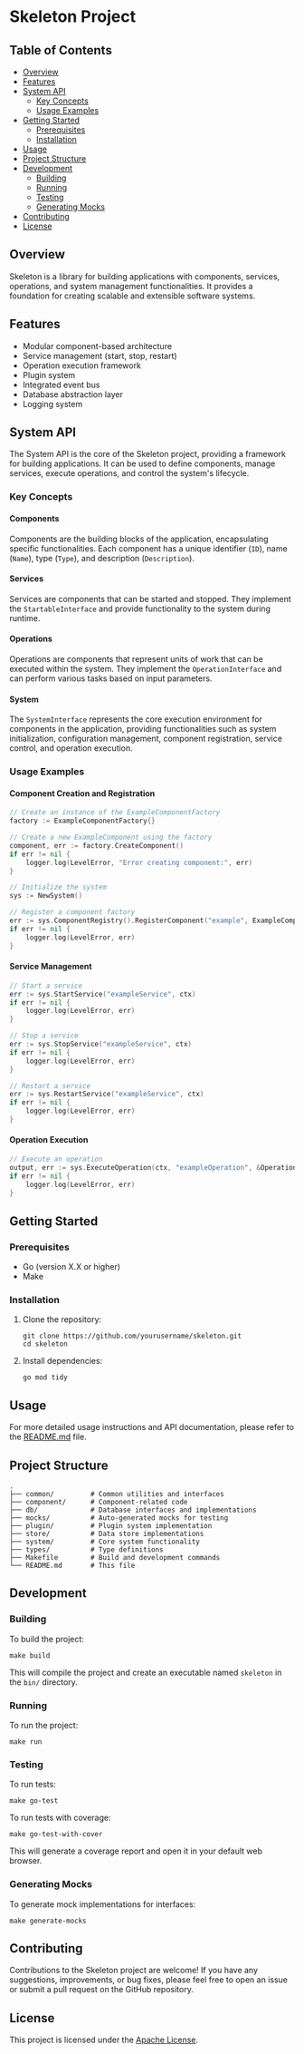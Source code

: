 # Skeleton Project

## Table of Contents
- [Overview](#overview)
- [Features](#features)
- [System API](#system-api)
  - [Key Concepts](#key-concepts)
  - [Usage Examples](#usage-examples)
- [Getting Started](#getting-started)
  - [Prerequisites](#prerequisites)
  - [Installation](#installation)
- [Usage](#usage)
- [Project Structure](#project-structure)
- [Development](#development)
  - [Building](#building)
  - [Running](#running)
  - [Testing](#testing)
  - [Generating Mocks](#generating-mocks)
- [Contributing](#contributing)
- [License](#license)

## Overview

Skeleton is a library for building applications with components, services, operations, and system management functionalities. It provides a foundation for creating scalable and extensible software systems.

## Features

- Modular component-based architecture
- Service management (start, stop, restart)
- Operation execution framework
- Plugin system
- Integrated event bus
- Database abstraction layer
- Logging system

## System API

The System API is the core of the Skeleton project, providing a framework for building applications. It can be used to define components, manage services, execute operations, and control the system's lifecycle.

### Key Concepts

#### Components
Components are the building blocks of the application, encapsulating specific functionalities. Each component has a unique identifier (`ID`), name (`Name`), type (`Type`), and description (`Description`).

#### Services
Services are components that can be started and stopped. They implement the `StartableInterface` and provide functionality to the system during runtime.

#### Operations
Operations are components that represent units of work that can be executed within the system. They implement the `OperationInterface` and can perform various tasks based on input parameters.

#### System
The `SystemInterface` represents the core execution environment for components in the application, providing functionalities such as system initialization, configuration management, component registration, service control, and operation execution.

### Usage Examples

#### Component Creation and Registration
```go
// Create an instance of the ExampleComponentFactory
factory := ExampleComponentFactory{}

// Create a new ExampleComponent using the factory
component, err := factory.CreateComponent()
if err != nil {
    logger.log(LevelError, "Error creating component:", err)
}

// Initialize the system
sys := NewSystem()

// Register a component factory
err := sys.ComponentRegistry().RegisterComponent("example", ExampleComponent{})
if err != nil {
    logger.log(LevelError, err)
}
```

#### Service Management
```go
// Start a service
err := sys.StartService("exampleService", ctx)
if err != nil {
    logger.log(LevelError, err)
}

// Stop a service
err := sys.StopService("exampleService", ctx)
if err != nil {
    logger.log(LevelError, err)
}

// Restart a service
err := sys.RestartService("exampleService", ctx)
if err != nil {
    logger.log(LevelError, err)
}
```

#### Operation Execution
```go
// Execute an operation
output, err := sys.ExecuteOperation(ctx, "exampleOperation", &OperationInput{Data: inputData})
if err != nil {
    logger.log(LevelError, err)
}
```

## Getting Started

### Prerequisites

- Go (version X.X or higher)
- Make

### Installation

1. Clone the repository:
   ```
   git clone https://github.com/yourusername/skeleton.git
   cd skeleton
   ```

2. Install dependencies:
   ```
   go mod tidy
   ```

## Usage

For more detailed usage instructions and API documentation, please refer to the [README.md](docs/README.md) file.

## Project Structure

```
.
├── common/         # Common utilities and interfaces
├── component/      # Component-related code
├── db/             # Database interfaces and implementations
├── mocks/          # Auto-generated mocks for testing
├── plugin/         # Plugin system implementation
├── store/          # Data store implementations
├── system/         # Core system functionality
├── types/          # Type definitions
├── Makefile        # Build and development commands
└── README.md       # This file
```

## Development

### Building

To build the project:

```
make build
```

This will compile the project and create an executable named `skeleton` in the `bin/` directory.

### Running

To run the project:

```
make run
```

### Testing

To run tests:

```
make go-test
```

To run tests with coverage:

```
make go-test-with-cover
```

This will generate a coverage report and open it in your default web browser.

### Generating Mocks

To generate mock implementations for interfaces:

```
make generate-mocks
```

## Contributing

Contributions to the Skeleton project are welcome! If you have any suggestions, improvements, or bug fixes, please feel free to open an issue or submit a pull request on the GitHub repository.

## License

This project is licensed under the [Apache License](LICENSE).